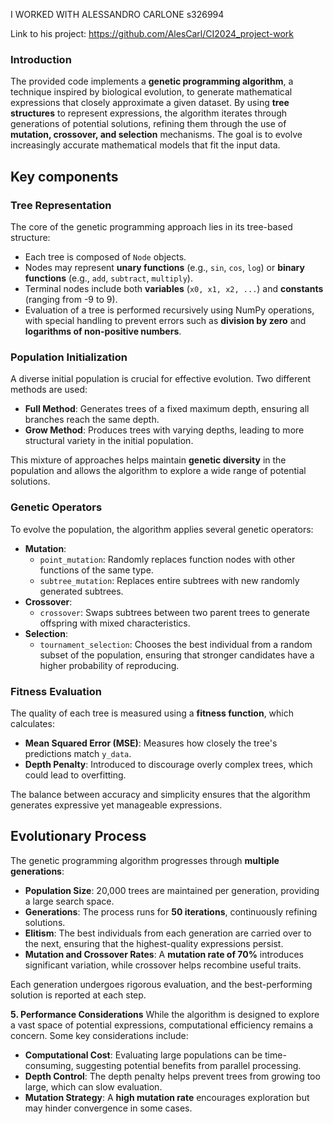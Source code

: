I WORKED WITH ALESSANDRO CARLONE s326994

Link to his project: https://github.com/AlesCarl/CI2024_project-work

### Introduction

The provided code implements a **genetic programming algorithm**, a technique inspired by biological evolution, to generate mathematical expressions that closely approximate a given dataset. By using **tree structures** to represent expressions, the algorithm iterates through generations of potential solutions, refining them through the use of **mutation, crossover, and selection** mechanisms. The goal is to evolve increasingly accurate mathematical models that fit the input data.

## Key components

### **Tree Representation**

The core of the genetic programming approach lies in its tree-based structure:

- Each tree is composed of `Node` objects.
- Nodes may represent **unary functions** (e.g., `sin`, `cos`, `log`) or **binary functions** (e.g., `add`, `subtract`, `multiply`).
- Terminal nodes include both **variables** (`x0, x1, x2, ...`) and **constants** (ranging from -9 to 9).
- Evaluation of a tree is performed recursively using NumPy operations, with special handling to prevent errors such as **division by zero** and **logarithms of non-positive numbers**.

### **Population Initialization**

A diverse initial population is crucial for effective evolution. Two different methods are used:

- **Full Method**: Generates trees of a fixed maximum depth, ensuring all branches reach the same depth.
- **Grow Method**: Produces trees with varying depths, leading to more structural variety in the initial population.

This mixture of approaches helps maintain **genetic diversity** in the population and allows the algorithm to explore a wide range of potential solutions.

### **Genetic Operators**

To evolve the population, the algorithm applies several genetic operators:

- **Mutation**:
    - `point_mutation`: Randomly replaces function nodes with other functions of the same type.
    - `subtree_mutation`: Replaces entire subtrees with new randomly generated subtrees.
- **Crossover**:
    - `crossover`: Swaps subtrees between two parent trees to generate offspring with mixed characteristics.
- **Selection**:
    - `tournament_selection`: Chooses the best individual from a random subset of the population, ensuring that stronger candidates have a higher probability of reproducing.

### **Fitness Evaluation**

The quality of each tree is measured using a **fitness function**, which calculates:

- **Mean Squared Error (MSE)**: Measures how closely the tree's predictions match `y_data`.
- **Depth Penalty**: Introduced to discourage overly complex trees, which could lead to overfitting.

The balance between accuracy and simplicity ensures that the algorithm generates expressive yet manageable expressions.

## Evolutionary Process

The genetic programming algorithm progresses through **multiple generations**:

- **Population Size**: 20,000 trees are maintained per generation, providing a large search space.
- **Generations**: The process runs for **50 iterations**, continuously refining solutions.
- **Elitism**: The best individuals from each generation are carried over to the next, ensuring that the highest-quality expressions persist.
- **Mutation and Crossover Rates**: A **mutation rate of 70%** introduces significant variation, while crossover helps recombine useful traits.

Each generation undergoes rigorous evaluation, and the best-performing solution is reported at each step.

**5. Performance Considerations** While the algorithm is designed to explore a vast space of potential expressions, computational efficiency remains a concern. Some key considerations include:

- **Computational Cost**: Evaluating large populations can be time-consuming, suggesting potential benefits from parallel processing.
- **Depth Control**: The depth penalty helps prevent trees from growing too large, which can slow evaluation.
- **Mutation Strategy**: A **high mutation rate** encourages exploration but may hinder convergence in some cases.
